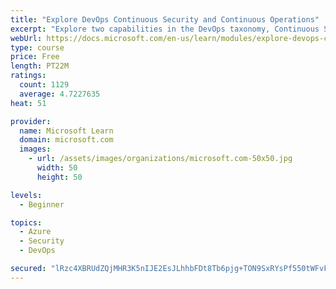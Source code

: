 ```yaml
---
title: "Explore DevOps Continuous Security and Continuous Operations"
excerpt: "Explore two capabilities in the DevOps taxonomy, Continuous Security and Continuous Operations."
webUrl: https://docs.microsoft.com/en-us/learn/modules/explore-devops-continuous-security-operations/
type: course
price: Free
length: PT22M
ratings:
  count: 1129
  average: 4.7227635
heat: 51

provider:
  name: Microsoft Learn
  domain: microsoft.com
  images:
    - url: /assets/images/organizations/microsoft.com-50x50.jpg
      width: 50
      height: 50

levels:
  - Beginner

topics:
  - Azure
  - Security
  - DevOps

secured: "lRzc4XBRUdZQjMHR3K5nIJE2EsJLhhbFDt8Tb6pjg+TON9SxRYsPf550tWFvFNhrDZJiECVKl02sD7EaGv8Fx1YgRpDk90ZSoSD0Ba0GdiwsHrfZWfnvXTytfF2YEyLTe5dhfpLgOTj1W4mxBR/S6SfVrDXY4cnBS6RaAPdXesSx+j2AO8PygwYbMw7tC17ePBr3Vli2qFlJMJNZzW23LJL0AsMW/c8HaeYmEq87qmIwj9jSO9rmnGCokA1Osmo30jsAsitPl6hFwXZv6pJu5/FuIsCtPtuTV87704IeZiT7unPuyQwdlohv1biFtfDxUsor0etgriD4sfzd8rLaafsahHJ0VG/DUr0GbAjQH+2p6KQiRAF62V3Qta2R5FS1bOnUKg2z3vB0um8oZYRWzBDt4gUbDzcx/uHNa/VDdIo=;4Cf5piv3IBWYwoikNTzPlw=="
---
```


